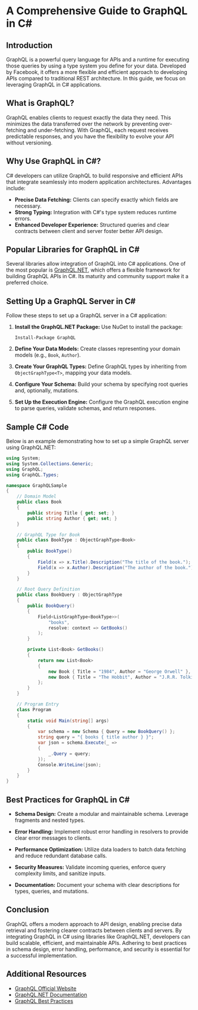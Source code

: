 <!-- 2025-04-01T01:30:59Z -->

# A Comprehensive Guide to GraphQL in C#

## Introduction
GraphQL is a powerful query language for APIs and a runtime for executing those queries by using a type system you define for your data. Developed by Facebook, it offers a more flexible and efficient approach to developing APIs compared to traditional REST architecture. In this guide, we focus on leveraging GraphQL in C# applications.

## What is GraphQL?
GraphQL enables clients to request exactly the data they need. This minimizes the data transferred over the network by preventing over-fetching and under-fetching. With GraphQL, each request receives predictable responses, and you have the flexibility to evolve your API without versioning.

## Why Use GraphQL in C#?
C# developers can utilize GraphQL to build responsive and efficient APIs that integrate seamlessly into modern application architectures. Advantages include:
- **Precise Data Fetching:** Clients can specify exactly which fields are necessary.
- **Strong Typing:** Integration with C#'s type system reduces runtime errors.
- **Enhanced Developer Experience:** Structured queries and clear contracts between client and server foster better API design.

## Popular Libraries for GraphQL in C#
Several libraries allow integration of GraphQL into C# applications. One of the most popular is [GraphQL.NET](https://graphql-dotnet.github.io/), which offers a flexible framework for building GraphQL APIs in C#. Its maturity and community support make it a preferred choice.

## Setting Up a GraphQL Server in C#
Follow these steps to set up a GraphQL server in a C# application:

1. **Install the GraphQL.NET Package:**
   Use NuGet to install the package:
   ```
   Install-Package GraphQL
   ```

2. **Define Your Data Models:**
   Create classes representing your domain models (e.g., `Book`, `Author`).

3. **Create Your GraphQL Types:**
   Define GraphQL types by inheriting from `ObjectGraphType<T>`, mapping your data models.

4. **Configure Your Schema:**
   Build your schema by specifying root queries and, optionally, mutations.

5. **Set Up the Execution Engine:**
   Configure the GraphQL execution engine to parse queries, validate schemas, and return responses.

## Sample C# Code
Below is an example demonstrating how to set up a simple GraphQL server using GraphQL.NET:

```csharp
using System;
using System.Collections.Generic;
using GraphQL;
using GraphQL.Types;

namespace GraphQLSample
{
    // Domain Model
    public class Book
    {
        public string Title { get; set; }
        public string Author { get; set; }
    }

    // GraphQL Type for Book
    public class BookType : ObjectGraphType<Book>
    {
        public BookType()
        {
            Field(x => x.Title).Description("The title of the book.");
            Field(x => x.Author).Description("The author of the book.");
        }
    }

    // Root Query Definition
    public class BookQuery : ObjectGraphType
    {
        public BookQuery()
        {
            Field<ListGraphType<BookType>>(
                "books",
                resolve: context => GetBooks()
            );
        }

        private List<Book> GetBooks()
        {
            return new List<Book>
            {
                new Book { Title = "1984", Author = "George Orwell" },
                new Book { Title = "The Hobbit", Author = "J.R.R. Tolkien" }
            };
        }
    }

    // Program Entry
    class Program
    {
        static void Main(string[] args)
        {
            var schema = new Schema { Query = new BookQuery() };
            string query = "{ books { title author } }";
            var json = schema.Execute(_ =>
            {
                _.Query = query;
            });
            Console.WriteLine(json);
        }
    }
}
```

## Best Practices for GraphQL in C#
- **Schema Design:**
  Create a modular and maintainable schema. Leverage fragments and nested types.

- **Error Handling:**
  Implement robust error handling in resolvers to provide clear error messages to clients.

- **Performance Optimization:**
  Utilize data loaders to batch data fetching and reduce redundant database calls.

- **Security Measures:**
  Validate incoming queries, enforce query complexity limits, and sanitize inputs.

- **Documentation:**
  Document your schema with clear descriptions for types, queries, and mutations.

## Conclusion
GraphQL offers a modern approach to API design, enabling precise data retrieval and fostering clearer contracts between clients and servers. By integrating GraphQL in C# using libraries like GraphQL.NET, developers can build scalable, efficient, and maintainable APIs. Adhering to best practices in schema design, error handling, performance, and security is essential for a successful implementation.

## Additional Resources
- [GraphQL Official Website](https://graphql.org/)
- [GraphQL.NET Documentation](https://graphql-dotnet.github.io/)
- [GraphQL Best Practices](https://graphql.org/learn/best-practices/)
